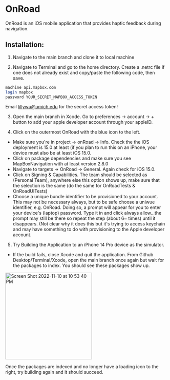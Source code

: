 # OnRoad

OnRoad is an iOS mobile application that provides haptic feedback during navigation.

## Installation:

1. Navigate to the main branch and clone it to local machine

2. Navigate to Terminal and go to the home directory. Create a .netrc file if one does not already exist and copy/paste the following code, then save.

```bash
machine api.mapbox.com
login mapbox
password YOUR_SECRET_MAPBOX_ACCESS_TOKEN
```

Email lillywu@umich.edu for the secret access token!

3. Open the main branch in Xcode. Go to preferences -> account -> + button to add your apple developer account through your appleID.

4. Click on the outermost OnRoad with the blue icon to the left.
  -  Make sure you're in project -> onRoad -> Info. Check the the iOS deployment is 15.0 at least (if you plan to run this on an iPhone, your device must          also be at least iOS 15.0.
  -  Click on package dependencies and make sure you see MapBoxNavigation with at least version 2.8.0
  -  Navigate to targets -> OnRoad -> General. Again check for iOS 15.0.
  -  Click on Signing & Capabilities. The team should be selected as <Your appleID Name> (Personal Team), anywhere else this option shows up, make sure that the selection is the same (do the same for OnRoadTests & OnRoadUITests)
  -  Choose a unique bundle identifier to be provisioned to your account. This may not be necessary always, but to be safe choose a uniwue identifier, e.g. OnRoad<your last name>. Doing so, a prompt will appear for you to enter your device's (laptop) password. Type it in and click always allow...the prompt may still be there so repeat the step (about 6~ times) until it disappears. (Not clear why it does this but it's trying to access keychain and may have something to do with provisioning to the Apple developer account.
  
 5. Try Building the Application to an iPhone 14 Pro device as the simulator.

  - If the build fails, close Xcode and quit the application. From Github Desktop/Terminal/Xcode, open the main branch once again but wait for the packages to index. You should see these packages show up.
  
  <img width="270" alt="Screen Shot 2022-11-10 at 10 53 40 PM" src="https://user-images.githubusercontent.com/55675415/201259628-3f1ba8fa-54f8-480c-a356-384c01fc04ab.png">
  
Once the packages are indexed and no longer have a loading icon to the right, try building again and it should succeed.

  
 



